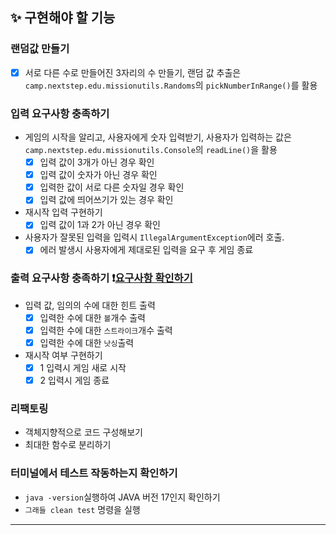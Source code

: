 ## ✨ 구현해야 할 기능 
### 랜덤값 만들기
- [x] 서로 다른 수로 만들어진 3자리의 수 만들기, 랜덤 값 추출은 `camp.nextstep.edu.missionutils.Randoms`의 `pickNumberInRange()`를 활용
### 입력 요구사항 충족하기
  - 게임의 시작을 알리고, 사용자에게 숫자 입력받기, 사용자가 입력하는 값은 `camp.nextstep.edu.missionutils.Console`의 `readLine()`을 활용
      - [x] 입력 값이 3개가 아닌 경우 확인
      - [x] 입력 값이 숫자가 아닌 경우 확인
      - [x] 입력한 값이 서로 다른 숫자일 경우 확인
      - [x] 입력 값에 띄어쓰기가 있는 경우 확인
  - 재시작 입력 구현하기 
    - [x] 입력 값이 1과 2가 아닌 경우 확인
  - 사용자가 잘못된 입력을 입력시 `IllegalArgumentException`에러 호출.
    - [x] 에러 발생시 사용자에게 제대로된 입력을 요구 후 게임 종료 
### 출력 요구사항 충족하기 ❗️[요구사항 확인하기](https://github.com/YunSeok-Choi/java-baseball-6/tree/dbstjr9898#-%ED%94%84%EB%A1%9C%EA%B7%B8%EB%9E%98%EB%B0%8D-%EC%9A%94%EA%B5%AC-%EC%82%AC%ED%95%AD)
  - 입력 값, 임의의 수에 대한 힌트 출력 
    - [x] 입력한 수에 대한 `볼`개수 출력
    - [x] 입력한 수에 대한 `스트라이크`개수 출력 
    - [x] 입력한 수에 대한 `낫싱`출력
  - 재시작 여부 구현하기
    - [x] 1 입력시 게임 새로 시작
    - [x] 2 입력시 게임 종료
### 리팩토링
  - 객체지향적으로 코드 구성해보기
  - 최대한 함수로 분리하기
### 터미널에서 테스트 작동하는지 확인하기
  - `java -version`실행하여 JAVA 버전 17인지 확인하기
  - `그래들 clean test` 명령을 실행 
---
